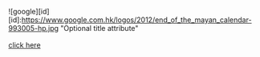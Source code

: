 ![google][id]
[id]:https://www.google.com.hk/logos/2012/end_of_the_mayan_calendar-993005-hp.jpg "Optional title attribute"   
 <br>
[click here](https://www.google.com/)
